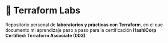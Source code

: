 # 🚀 Terraform Labs

Repositorio personal de **laboratorios y prácticas con Terraform**, en el que documento mi aprendizaje paso a paso para la certificación **HashiCorp Certified: Terraform Associate (003)**.
